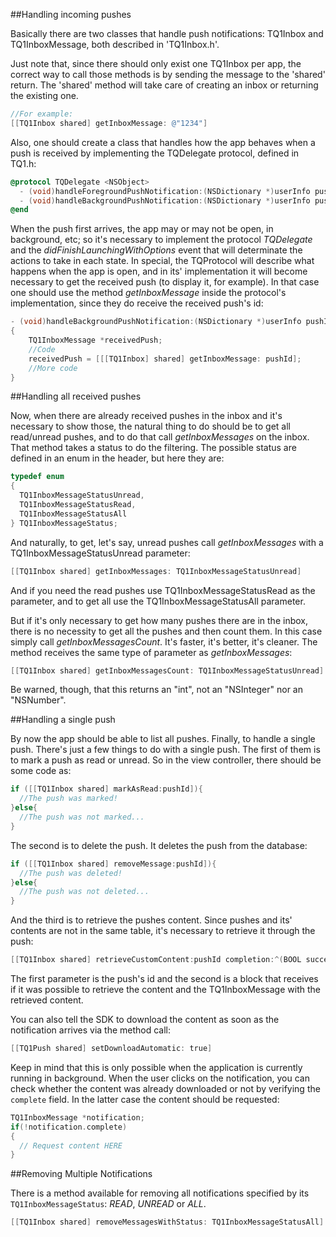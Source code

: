##Handling incoming pushes

Basically there are two classes that handle push notifications: TQ1Inbox and TQ1InboxMessage, both described in 'TQ1Inbox.h'.

Just note that, since there should only exist one TQ1Inbox per app, the correct way to call those methods is by sending the message to the 'shared' return. The 'shared' method will take care of creating an inbox or returning the existing one.

```objectivec
//For example:
[[TQ1Inbox shared] getInboxMessage: @"1234"]
```

Also, one should create a class that handles how the app behaves when a push is received by implementing the TQDelegate protocol, defined in TQ1.h:

```objectivec
@protocol TQDelegate <NSObject>
  - (void)handleForegroundPushNotification:(NSDictionary *)userInfo pushId:(NSString *) pushId;
  - (void)handleBackgroundPushNotification:(NSDictionary *)userInfo pushId:(NSString *) pushId;
@end
```

When the push first arrives, the app may or may not be open, in background, etc; so it's necessary to implement the protocol *TQDelegate* and the *didFinishLaunchingWithOptions* event that will determinate the actions to take in each state.
In special, the TQProtocol will describe what happens when the app is open, and in its' implementation it will become necessary to get the received push (to display it, for example). In that case one should use the method *getInboxMessage* inside the protocol's implementation, since they do receive the received push's id:

```objectivec
- (void)handleBackgroundPushNotification:(NSDictionary *)userInfo pushId:(NSString *) pushId
{
    TQ1InboxMessage *receivedPush;
    //Code
    receivedPush = [[[TQ1Inbox] shared] getInboxMessage: pushId];
    //More code
}
```

##Handling all received pushes

Now, when there are already received pushes in the inbox and it's necessary to show those, the natural thing to do should be to get all read/unread pushes, and to do that call *getInboxMessages* on the inbox. That method takes a status to do the filtering. The possible status are defined in an enum in the header, but here they are:

```objectivec
typedef enum
{
  TQ1InboxMessageStatusUnread,
  TQ1InboxMessageStatusRead,
  TQ1InboxMessageStatusAll
} TQ1InboxMessageStatus;
```

And naturally, to get, let's say, unread pushes call *getInboxMessages*  with a TQ1InboxMessageStatusUnread parameter:

```objectivec
[[TQ1Inbox shared] getInboxMessages: TQ1InboxMessageStatusUnread]
```

And if you need the read pushes use TQ1InboxMessageStatusRead as the parameter, and to get all use the TQ1InboxMessageStatusAll parameter.

But if it's only necessary to get how many pushes there are in the inbox, there is no necessity to get all the pushes and then count them. In this case simply call *getInboxMessagesCount*. It's faster, it's better, it's cleaner. The method receives the same type of parameter as *getInboxMessages*:

```objectivec
[[TQ1Inbox shared] getInboxMessagesCount: TQ1InboxMessageStatusUnread]
```

Be warned, though, that this returns an "int", not an "NSInteger" nor an "NSNumber".

##Handling a single push

By now the app should be able to list all pushes. Finally, to handle a single push.
There's just a few things to do with a single push.
The first of them is to mark a push as read or unread. So in the view controller, there should be some code as:

```objectivec
if ([[TQ1Inbox shared] markAsRead:pushId]){
  //The push was marked!
}else{
  //The push was not marked...
}
```

The second is to delete the push. It deletes the push from the database:

```objectivec
if ([[TQ1Inbox shared] removeMessage:pushId]){
  //The push was deleted!
}else{
  //The push was not deleted...
}
```

And the third is to retrieve the pushes content. Since pushes and its' contents are not in the same table, it's necessary to retrieve it through the push:

```objectivec
[[TQ1Inbox shared] retrieveCustomContent:pushId completion:^(BOOL success, TQ1InboxMessage *message)
```

The first parameter is the push's id and the second is a block that receives if it was possible to retrieve the content and the TQ1InboxMessage with the retrieved content.

You can also tell the SDK to download the content as soon as the notification arrives via the method call:
```objectivec
[[TQ1Push shared] setDownloadAutomatic: true]
```

Keep in mind that this is only possible when the application is currently running in background. When the user clicks on the notification, you can check whether the content was already downloaded or not by verifying the `complete` field. In the latter case the content should be requested:

```objectivec
TQ1InboxMessage *notification;
if(!notification.complete)
{
  // Request content HERE
}
```

##Removing Multiple Notifications

There is a method available for removing all notifications specified by its `TQ1InboxMessageStatus`: *READ*, *UNREAD* or *ALL*.

```objectivec
[[TQ1Inbox shared] removeMessagesWithStatus: TQ1InboxMessageStatusAll]
```
